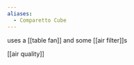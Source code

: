 ```yaml
---
aliases:
  - Comparetto Cube
---
```

uses a [[table fan]] and some [[air filter]]s

[[air quality]]

